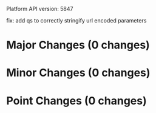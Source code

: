 Platform API version: 5847


fix: add qs to correctly stringify url encoded parameters

# Major Changes (0 changes)


# Minor Changes (0 changes)


# Point Changes (0 changes)
